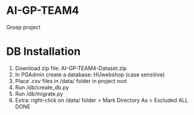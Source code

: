 # AI-GP-TEAM4
Groep project

# DB Installation
1) Download zip file: AI-GP-TEAM4-Dataset.zip
2) In PGAdmin create a database: HUwebshop (case sensitive)
3) Place .csv files in /data/ folder in project root
4) Run /db/create_db.py
5) Run /db/migrate.py
6) Extra: right-click on /data/ folder > Mark Directory As > Excluded
ALL DONE

